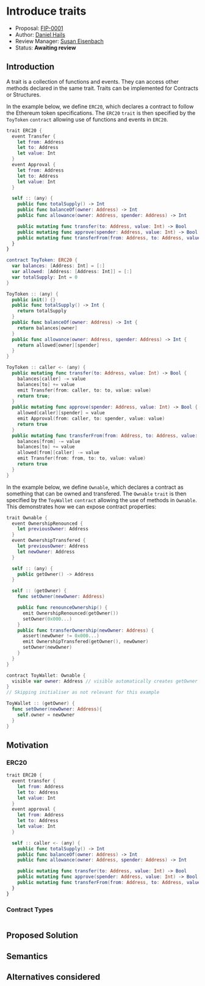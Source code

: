 # Introduce traits

* Proposal: [FIP-0001](0004-traits.md)
* Author: [Daniel Hails](https://github.com/djhrhails)
* Review Manager: [Susan Eisenbach](https://github.com/SusanEisenbach)
* Status: **Awaiting review**

## Introduction

A trait is a collection of functions and events. They can access other methods declared in the same trait. Traits can be implemented for Contracts or Structures.

In the example below, we define `ERC20`, which declares a contract to follow the Ethereum token specifications. The `ERC20` `trait` is then specified by the `ToyToken` `contract` allowing use of functions and events in `ERC20`.
```swift
trait ERC20 {
  event Transfer {
    let from: Address
    let to: Address
    let value: Int
  }
  event Approval {
    let from: Address
    let to: Address
    let value: Int
  }

  self :: (any) {
    public func totalSupply() -> Int
    public func balanceOf(owner: Address) -> Int
    public func allowance(owner: Address, spender: Address) -> Int

    public mutating func transfer(to: Address, value: Int) -> Bool
    public mutating func approve(spender: Address, value: Int) -> Bool
    public mutating func transferFrom(from: Address, to: Address, value: Int) -> Bool
  }
}

contract ToyToken: ERC20 {
  var balances: [Address: Int] = [:]
  var allowed: [Address: [Address: Int]] = [:]
  var totalSupply: Int = 0
}

ToyToken :: (any) {
  public init() {}
  public func totalSupply() -> Int {
    return totalSupply
  }
  public func balanceOf(owner: Address) -> Int {
    return balances[owner]
  }
  public func allowance(owner: Address, spender: Address) -> Int {
    return allowed[owner][spender]
  }
}

ToyToken :: caller <- (any) {
  public mutating func transfer(to: Address, value: Int) -> Bool {
    balances[caller] -= value
    balances[to] += value
    emit Transfer(from: caller, to: to, value: value)
    return true;
  }
  public mutating func approve(spender: Address, value: Int) -> Bool {
    allowed[caller][spender] = value
    emit Approval(from: caller, to: spender, value: value)
    return true
  }
  public mutating func transferFrom(from: Address, to: Address, value: Int) -> Bool {
    balances[from] -= value
    balances[to] += value
    allowed[from][caller] -= value
    emit Transfer(from: from, to: to, value: value)
    return true
  }
}
```

In the example below, we define `Ownable`, which declares a contract as something that can be owned and transfered. The `Ownable` `trait` is then specified by the `ToyWallet` `contract` allowing the use of methods in `Ownable`. This demonstrates how we can expose contract properties:

```swift
trait Ownable {
  event OwnershipRenounced {
    let previousOwner: Address
  }
  event OwnershipTransfered {
    let previousOwner: Address
    let newOwner: Address
  }

  self :: (any) {
    public getOwner() -> Address
  }

  self :: (getOwner) {
    func setOwner(newOwner: Address)

    public func renounceOwnership() {
      emit OwnershipRenounced(getOwner())
      setOwner(0x000...)
    }
    public func transferOwnership(newOwner: Address) {
      assert(newOwner != 0x000...)
      emit OwnershipTransfered(getOwner(), newOwner)
      setOwner(newOwner)
    }
  }
}

contract ToyWallet: Ownable {
  visible var owner: Address // visible automatically creates getOwner
}
// Skipping initialiser as not relevant for this example

ToyWallet :: (getOwner) {
  func setOwner(newOwner: Address){
    self.owner = newOwner
  }
}

```


## Motivation

### ERC20
```swift
trait ERC20 {
  event transfer {
    let from: Address
    let to: Address
    let value: Int
  }
  event approval {
    let from: Address
    let to: Address
    let value: Int
  }

  self :: caller <- (any) {
    public func totalSupply() -> Int
    public func balanceOf(owner: Address) -> Int
    public func allowance(owner: Address, spender: Address) -> Int

    public mutating func transfer(to: Address, value: Int) -> Bool
    public mutating func approve(spender: Address, value: Int) -> Bool
    public mutating func transferFrom(from: Address, to: Address, value: Int) -> Bool
  }
}
```

### Contract Types
```swift

```
## Proposed Solution

## Semantics

## Alternatives considered

##
